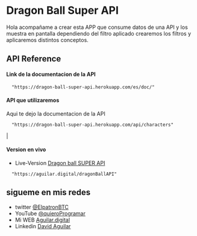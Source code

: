 # Dragon Ball Super API
Hola acompañame a crear esta APP que consume datos de una API y los muestra en pantalla dependiendo del filtro aplicado crearemos los filtros y aplicaremos distintos conceptos.


## API Reference

#### Link de la documentacion de la API
```http
  "https://dragon-ball-super-api.herokuapp.com/es/doc/"
```
#### API que utilizaremos

Aqui te dejo la documentacion de la API



```http
  "https://dragon-ball-super-api.herokuapp.com/api/characters"
```

|
#### Version en vivo

- Live-Version [Dragon ball SUPER API](https://aguilar.digital/dragonBallAPI)
```http
  "https://aguilar.digital/dragonBallAPI"
```


## sigueme en mis redes

- twitter [@ElpatronBTC](https://twitter.com/ElpatronBTC)
- YouTube [@quieroProgramar](https://twitter.com/ElpatronBTC)
- Mi WEB [Aguilar.digital](https://aguilar.digital)
- Linkedin [David Aguilar](https://www.linkedin.com/in/david-gutierrez-aguilar-48b782230/)
